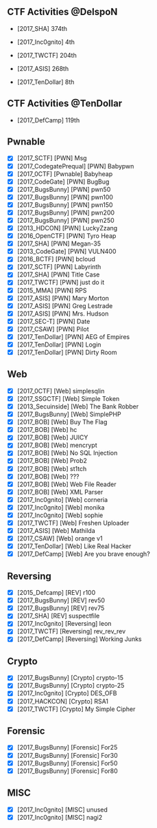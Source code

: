 ## CTF Activities @DelspoN

- [2017_SHA] 374th


- [2017_Inc0gnito] 4th
- [2017_TWCTF] 204th
- [2017_ASIS] 268th




- [2017_TenDollar] 8th

## CTF Activities @TenDollar

- [2017_DefCamp] 119th

## Pwnable

- [x] \[2017_SCTF] \[PWN] Msg
- [x] \[2017_CodegatePrequal] \[PWN] Babypwn
- [x] \[2017_0CTF] \[Pwnable] Babyheap
- [x] \[2017_CodeGate] \[PWN] BugBug
- [x] \[2017_BugsBunny] \[PWN] pwn50
- [x] \[2017_BugsBunny] \[PWN] pwn100
- [x] \[2017_BugsBunny] \[PWN] pwn150
- [x] \[2017_BugsBunny] \[PWN] pwn200
- [x] \[2017_BugsBunny] \[PWN] pwn250
- [x] \[2013_HDCON] \[PWN] LuckyZzang
- [x] \[2016_OpenCTF] \[PWN] Tyro Heap
- [x] \[2017_SHA] \[PWN] Megan-35 
- [x] \[2013_CodeGate] \[PWN] VULN400
- [x] \[2016_BCTF] \[PWN] bcloud
- [x] \[2017_SCTF] \[PWN] Labyrinth
- [x] \[2017_SHA] \[PWN] Title Case
- [x] \[2017_TWCTF] \[PWN] just do it
- [x] \[2015_MMA] \[PWN] RPS
- [x] \[2017_ASIS] \[PWN] Mary Morton
- [x] \[2017_ASIS] \[PWN] Greg Lestrade
- [x] \[2017_ASIS] \[PWN] Mrs. Hudson
- [x] \[2017_SEC-T] \[PWN] Date
- [x] \[2017_CSAW] \[PWN] Pilot
- [x] \[2017_TenDollar] \[PWN] AEG of Empires
- [x] \[2017_TenDollar] \[PWN] Login
- [x] \[2017_TenDollar] \[PWN] Dirty Room

## Web
- [x] \[2017_0CTF] \[Web] simplesqlin
- [x] \[2017_SSGCTF] \[Web] Simple Token
- [x] \[2013_Secuinside] \[Web] The Bank Robber
- [x] \[2017_BugsBunny] \[Web] SimplePHP
- [x] \[2017_BOB] \[Web] Buy The Flag
- [x] \[2017_BOB] \[Web] hc
- [x] \[2017_BOB] \[Web] JUICY
- [x] \[2017_BOB] \[Web] mencrypt
- [x] \[2017_BOB] \[Web] No SQL Injection
- [x] \[2017_BOB] \[Web] Prob2
- [x] \[2017_BOB] \[Web] st1tch
- [x] \[2017_BOB] \[Web] ???
- [x] \[2017_BOB] \[Web] Web File Reader
- [x] \[2017_BOB] \[Web] XML Parser
- [x] \[2017_Inc0gnito] \[Web] corneria
- [x] \[2017_Inc0gnito] \[Web] monika
- [x] \[2017_Inc0gnito] \[Web] sophie
- [x] \[2017_TWCTF] \[Web] Freshen Uploader
- [x] \[2017_ASIS] \[Web] Mathilda
- [x] \[2017_CSAW] \[Web] orange v1
- [x] \[2017_TenDollar] \[Web] Like Real Hacker
- [x] \[2017_DefCamp] \[Web] Are you brave enough?

## Reversing
- [x] \[2015_Defcamp] \[REV] r100
- [x] \[2017_BugsBunny] \[REV] rev50
- [x] \[2017_BugsBunny] \[REV] rev75
- [x] \[2017_SHA] \[REV] suspectfile
- [x] \[2017_Inc0gnito] \[Reversing] leon
- [x] \[2017_TWCTF] \[Reversing] rev_rev_rev
- [x] \[2017_DefCamp] \[Reversing] Working Junks

## Crypto
- [x] \[2017_BugsBunny] \[Crypto] crypto-15
- [x] \[2017_BugsBunny] \[Crypto] crypto-25
- [x] \[2017_Inc0gnito] \[Crypto] DES_OFB
- [x] \[2017_HACKCON] \[Crypto] RSA1
- [x] \[2017_TWCTF] \[Crypto] My Simple Cipher

## Forensic
- [x] \[2017_BugsBunny] \[Forensic] For25
- [x] \[2017_BugsBunny] \[Forensic] For30
- [x] \[2017_BugsBunny] \[Forensic] For50
- [x] \[2017_BugsBunny] \[Forensic] For80

## MISC
- [x] \[2017_Inc0gnito] \[MISC] unused
- [x] \[2017_Inc0gnito] \[MISC] nagi2